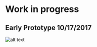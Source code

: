 # Work in progress

## Early Prototype 10/17/2017

![alt text](https://github.com/mgerb/ps-launcher/blob/master/docs/images/prototype1.PNG?raw=true "Logo Title Text 1")
